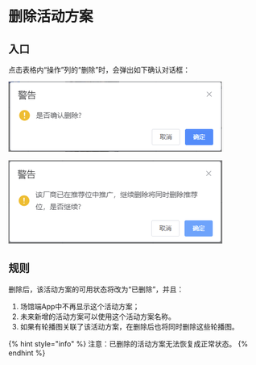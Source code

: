 # 删除活动方案

## 入口

点击表格内“操作”列的“删除”时，会弹出如下确认对话框：

![删除活动方案](<../../../.gitbook/assets/image (6).png>)

![删除有关联轮播图的活动方案](<../../../.gitbook/assets/image (17).png>)

## 规则

删除后，该活动方案的可用状态将改为“已删除”，并且：

1. 场馆端App中不再显示这个活动方案；
2. 未来新增的活动方案可以使用这个活动方案名称。
3. 如果有轮播图关联了该活动方案，在删除后也将同时删除这些轮播图。

{% hint style="info" %}
注意：已删除的活动方案无法恢复成正常状态。
{% endhint %}
